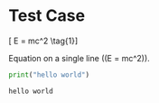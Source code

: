 <div class="cell markdown" id="uEXwOAALyAaS">

# Test Case

</div>

<div class="cell markdown" id="FbmSRNpJyCpr">

\[ E = mc^2 \tag{1}\]

</div>

<div class="cell markdown" id="2qHwwH40yInQ">

Equation on a single line (\(E = mc^2\)).

</div>

<div class="cell code" data-execution_count="1" data-colab="{&quot;base_uri&quot;:&quot;https://localhost:8080/&quot;}" id="GanAjRd0w1xS" data-outputId="9751bee5-1bf3-42fc-a983-533e39feab78">

``` python
print("hello world")
```

<div class="output stream stdout">

    hello world

</div>

</div>
